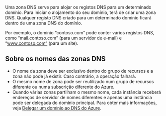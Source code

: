 Uma zona DNS serve para alojar os registos DNS para um determinado domínio. Para iniciar o alojamento do seu domínio, terá de criar uma zona DNS. Qualquer registo DNS criado para um determinado domínio ficará dentro de uma zona DNS do domínio. 

Por exemplo, o domínio “contoso.com” pode conter vários registos DNS, como “mail.contoso.com” (para um servidor de e-mail) e “www.contoso.com” (para um site). 

## <a name="names"></a>Sobre os nomes das zonas DNS
* O nome da zona deve ser exclusivo dentro do grupo de recursos e a zona não pode já existir. Caso contrário, a operação falhará.
* O mesmo nome de zona pode ser reutilizado num grupo de recursos diferente ou numa subscrição diferente do Azure. 
* Quando várias zonas partilham o mesmo nome, cada instância receberá endereços de servidor de nomes diferentes e apenas uma instância pode ser delegada do domínio principal. Para obter mais informações, veja [Delegar um domínio ao DNS do Azure](../articles/dns/dns-domain-delegation.md).

<!--HONumber=Sep16_HO3-->


